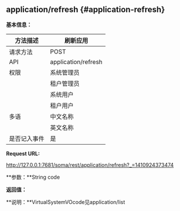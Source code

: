 ## application/refresh {#application-refresh}

**基本信息：**

| 方法描述 | 刷新应用 |
| --- | --- |
| 请求方法 | POST |
| API | application/refresh |
| 权限 | 系统管理员 | 是 |
|  | 租户管理员 | 是 |
|  | 系统用户 | 是 |
|  | 租户用户 | 是 |
| 多语 | 中文名称 | 刷新应用 |
|  | 英文名称 | **Refresh application** |
| 是否记入事件 | 是 |

**Request URL:**

http://127.0.0.1:7681/soma/rest/application/refresh?_=1410924373474

**参数：**String code

**返回值：**

**说明：**VirtualSystemVOcode见application/list